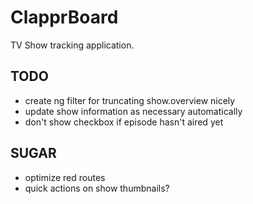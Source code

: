 # ClapprBoard

TV Show tracking application.

## TODO

- create ng filter for truncating show.overview nicely
- update show information as necessary automatically
- don't show checkbox if episode hasn't aired yet

## SUGAR

- optimize red routes
- quick actions on show thumbnails?